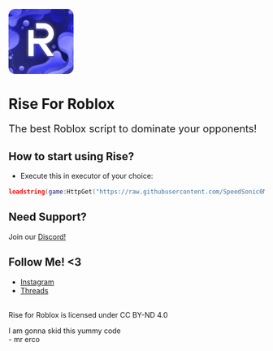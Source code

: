 ![Rise](Logo.png)
# Rise For Roblox
<p style="font-size:20px;">The best Roblox script to dominate your opponents!</p>

## How to start using Rise?
* Execute this in executor of your choice:
```lua
loadstring(game:HttpGet("https://raw.githubusercontent.com/SpeedSonic0MC/RiseForRoblox/main/MainScript.lua"))()
```

## Need Support?
Join our [Discord!](https://discord.gg/qmGfJMUG7X)

## Follow Me! <3
* [Instagram](https://www.instagram.com/speedsonic0mc/)
* [Threads](https://www.threads.net/@speedsonic0mc)

<br/>Rise for Roblox is licensed under CC BY-ND 4.0<br/>

I am gonna skid this yummy code<br/>
\- mr erco
